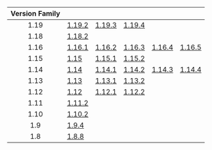 | Version Family | | | | | |
|:---:|---|---|---|---|---|
| 1.19 | [1.19.2](https://github.com/BaldGang/spigot-build/releases/download/20230528/spigot-1.19.2.jar) | [1.19.3](https://github.com/BaldGang/spigot-build/releases/download/20230528/spigot-1.19.3.jar) | [1.19.4](https://github.com/BaldGang/spigot-build/releases/download/20230528/spigot-1.19.4.jar) | | |
| 1.18 | [1.18.2](https://github.com/BaldGang/spigot-build/releases/download/20230528/spigot-1.18.2.jar) | | | | |
| 1.16 | [1.16.1](https://github.com/BaldGang/spigot-build/releases/download/20230528/spigot-1.16.1.jar) | [1.16.2](https://github.com/BaldGang/spigot-build/releases/download/20230528/spigot-1.16.2.jar) | [1.16.3](https://github.com/BaldGang/spigot-build/releases/download/20230528/spigot-1.16.3.jar) | [1.16.4](https://github.com/BaldGang/spigot-build/releases/download/20230528/spigot-1.16.4.jar) | [1.16.5](https://github.com/BaldGang/spigot-build/releases/download/20230528/spigot-1.16.5.jar) |
| 1.15 | [1.15](https://github.com/BaldGang/spigot-build/releases/download/20230528/spigot-1.15.jar) | [1.15.1](https://github.com/BaldGang/spigot-build/releases/download/20230528/spigot-1.15.1.jar) | [1.15.2](https://github.com/BaldGang/spigot-build/releases/download/20230528/spigot-1.15.2.jar) | | |
| 1.14 | [1.14](https://github.com/BaldGang/spigot-build/releases/download/20230528/spigot-1.14.jar) | [1.14.1](https://github.com/BaldGang/spigot-build/releases/download/20230528/spigot-1.14.1.jar) | [1.14.2](https://github.com/BaldGang/spigot-build/releases/download/20230528/spigot-1.14.2.jar) | [1.14.3](https://github.com/BaldGang/spigot-build/releases/download/20230528/spigot-1.14.3.jar) | [1.14.4](https://github.com/BaldGang/spigot-build/releases/download/20230528/spigot-1.14.4.jar) |
| 1.13 | [1.13](https://github.com/BaldGang/spigot-build/releases/download/20230528/spigot-1.13.jar) | [1.13.1](https://github.com/BaldGang/spigot-build/releases/download/20230528/spigot-1.13.1.jar) | [1.13.2](https://github.com/BaldGang/spigot-build/releases/download/20230528/spigot-1.13.2.jar) | | |
| 1.12 | [1.12](https://github.com/BaldGang/spigot-build/releases/download/20230528/spigot-1.12.jar) | [1.12.1](https://github.com/BaldGang/spigot-build/releases/download/20230528/spigot-1.12.1.jar) | [1.12.2](https://github.com/BaldGang/spigot-build/releases/download/20230528/spigot-1.12.2.jar) | | |
| 1.11 | [1.11.2](https://github.com/BaldGang/spigot-build/releases/download/20230528/spigot-1.11.2.jar) | | | | |
| 1.10 | [1.10.2](https://github.com/BaldGang/spigot-build/releases/download/20230528/spigot-1.10.2.jar) | | | | |
| 1.9 | [1.9.4](https://github.com/BaldGang/spigot-build/releases/download/20230528/spigot-1.9.4.jar) | | | | |
| 1.8 | [1.8.8](https://github.com/BaldGang/spigot-build/releases/download/20230528/spigot-1.8.8.jar) | | | | |
